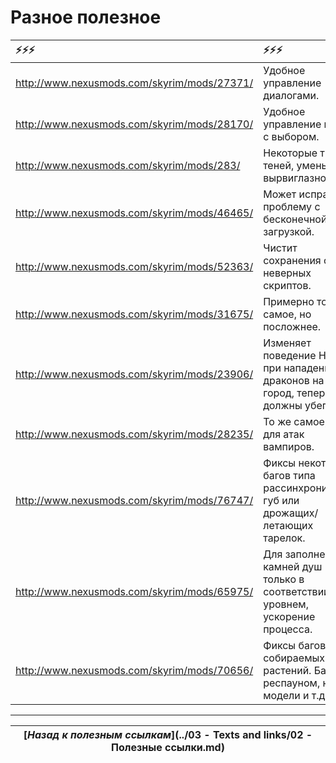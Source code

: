 # Разное полезное

|                                      ⚡⚡⚡|                                                                             ⚡⚡⚡|
|:--------------------------------------------|:-----------------------------------------------------------------------------------|
| http://www.nexusmods.com/skyrim/mods/27371/ | Удобное управление диалогами.                                                      |
| http://www.nexusmods.com/skyrim/mods/28170/ | Удобное управление меню с выбором.                                                 |
| http://www.nexusmods.com/skyrim/mods/283/   | Некоторые твики теней, уменьшают вырвиглазность.                                   |
| http://www.nexusmods.com/skyrim/mods/46465/ | Может исправить проблему с бесконечной загрузкой.                                  |
| http://www.nexusmods.com/skyrim/mods/52363/ | Чистит сохранения от неверных скриптов.                                            |
| http://www.nexusmods.com/skyrim/mods/31675/ | Примерно то же самое, но посложнее.                                                |
| http://www.nexusmods.com/skyrim/mods/23906/ | Изменяет поведение НПС при нападении драконов на город, теперь они должны убегать. |
| http://www.nexusmods.com/skyrim/mods/28235/ | То же самое, но для атак вампиров.                                                 |
| http://www.nexusmods.com/skyrim/mods/76747/ | Фиксы некоторых багов типа рассинхронизации губ или дрожащих/летающих тарелок.     |
| http://www.nexusmods.com/skyrim/mods/65975/ | Для заполнения камней душ только в соответствии с их уровнем, ускорение процесса.  |
| http://www.nexusmods.com/skyrim/mods/70656/ | Фиксы багов собираемых растений. Баг с респауном, не те модели и т.д.              |

------

|[*Назад к полезным ссылкам*](../03 - Texts and links/02 - Полезные ссылки.md)|
|:---:|

